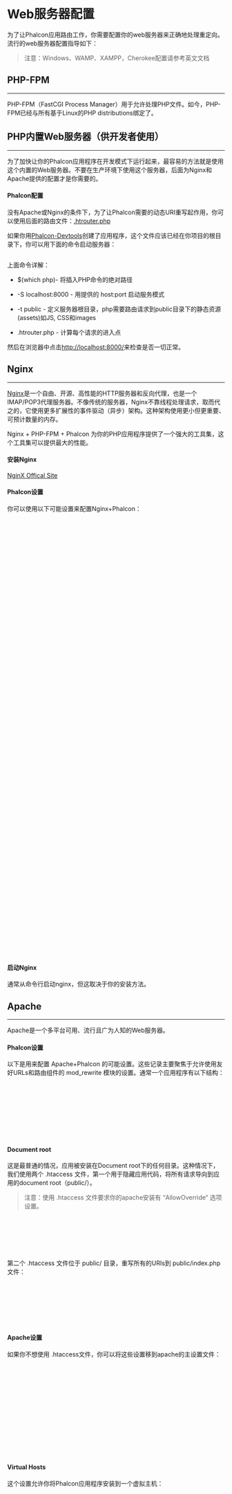 # Web服务器配置

为了让Phalcon应用路由工作，你需要配置你的web服务器来正确地处理重定向。流行的web服务器配置指导如下：

> 注意：Windows、WAMP、XAMPP，Cherokee配置请参考英文文档

## PHP-FPM

---

PHP-FPM（FastCGI Process Manager）用于允许处理PHP文件。如今，PHP-FPM已经与所有基于Linux的PHP distributions绑定了。

## PHP内置Web服务器（供开发者使用）

---

为了加快让你的Phalcon应用程序在开发模式下运行起来，最容易的方法就是使用这个内置的Web服务器。不要在生产环境下使用这个服务器，后面为Nginx和Apache提供的配置才是你需要的。

#### Phalcon配置

没有Apache或Nginx的条件下，为了让Phalcon需要的动态URI重写起作用，你可以使用后面的路由文件：[.htrouter.php](https://github.com/phalcon/phalcon-devtools/blob/master/templates/.htrouter.php)

如果你用[Phalcon-Devtools](https://docs.phalconphp.com/en/3.2/devtools-installation)创建了应用程序，这个文件应该已经在你项目的根目录下，你可以用下面的命令启动服务器：

```

```

上面命令详解：

* $\(which php\)- 将插入PHP命令的绝对路径

* -S localhost:8000 - 用提供的 host:port 启动服务模式

* -t public - 定义服务器根目录，php需要路由请求到public目录下的静态资源\(assets\)如JS, CSS和images

* .htrouter.php - 计算每个请求的进入点

然后在浏览器中点击[http://localhost:8000/](http://localhost:8000/)来检查是否一切正常。

## Nginx

---

[Nginx](http://wiki.nginx.org/Main)是一个自由、开源、高性能的HTTP服务器和反向代理，也是一个IMAP/POP3代理服务器。不像传统的服务器，Nginx不靠线程处理请求，取而代之的，它使用更多扩展性的事件驱动（异步）架构。这种架构使用更小但更重要、可预计数量的内存。

Nginx + PHP-FPM + Phalcon 为你的PHP应用程序提供了一个强大的工具集，这个工具集可以提供最大的性能。

#### 安装Nginx

[NginX Offical Site](https://www.nginx.com/resources/wiki/start/topics/tutorials/install/)

#### Phalcon设置

你可以使用以下可能设置来配置Nginx+Phalcon：

```









































































```

#### 启动Nginx

通常从命令行启动nginx，但这取决于你的安装方法。

## Apache

---

Apache是一个多平台可用、流行且广为人知的Web服务器。

#### Phalcon设置

以下是用来配置 Apache+Phalcon 的可能设置。这些记录主要聚焦于允许使用友好URLs和路由组件的 mod\_rewrite 模块的设置。通常一个应用程序有以下结构：

```










```

#### Document root

这是最普通的情况，应用被安装在Document root下的任何目录。这种情况下，我们使用两个 .htaccess 文件，第一个用于隐藏应用代码，将所有请求导向到应用的document root（public/）。

> 注意：使用 .htaccess 文件要求你的apache安装有 “AllowOverride“ 选项设置。

```







```

第二个 .htaccess 文件位于 public/ 目录，重写所有的URIs到 public/index.php 文件：

```








```

#### Apache设置

如果你不想使用 .htaccess文件，你可以将这些设置移到apache的主设置文件：

```
















```

#### Virtual Hosts

这个设置允许你将Phalcon应用程序安装到一个虚拟主机：

```















```



  


